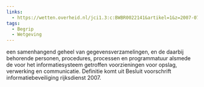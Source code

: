```yaml
---
links:
  - https://wetten.overheid.nl/jci1.3:c:BWBR0022141&artikel=1&z=2007-07-01&g=2007-07-01
tags:
  - Begrip
  - Wetgeving
---
```

een samenhangend geheel van gegevensverzamelingen, en de daarbij behorende personen, procedures, processen en programmatuur alsmede de voor het informatiesysteem getroffen voorzieningen voor opslag, verwerking en communicatie. Definitie komt uit Besluit voorschrift informatiebeveiliging rijksdienst 2007.